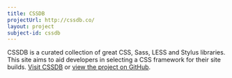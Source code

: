 ```yaml
---
title: CSSDB
projectUrl: http://cssdb.co/
layout: project
subject-id: cssdb
---
```


<p class="cramp">
    CSSDB is a curated collection of great CSS, Sass, LESS and Stylus libraries. This site aims to aid developers in selecting a CSS framework for their site builds. <a href="http://cssdb.co/">Visit CSSDB</a> or <a href="http://github.com/rowanmanning/cssdb">view the project on GitHub</a>.
</p>
